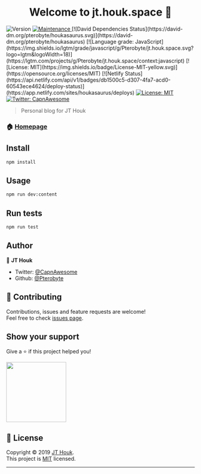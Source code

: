 <h1 align="center">Welcome to jt.houk.space 👋</h1>

<p>
  <img alt="Version" src="https://img.shields.io/badge/version-1.0.0-blue.svg?cacheSeconds=2592000" />
  <a href="https://github.com/Pterobyte/houkasaurus/graphs/commit-activity">
    <img alt="Maintenance" src="https://img.shields.io/badge/Maintained%3F-yes-green.svg" target="_blank" />
  </a>
  [![David Dependencies Status](https://david-dm.org/pterobyte/houkasaurus.svg)](https://david-dm.org/pterobyte/houkasaurus)
  [![Language grade: JavaScript](https://img.shields.io/lgtm/grade/javascript/g/Pterobyte/jt.houk.space.svg?logo=lgtm&logoWidth=18)](https://lgtm.com/projects/g/Pterobyte/jt.houk.space/context:javascript)
  [![License: MIT](https://img.shields.io/badge/License-MIT-yellow.svg)](https://opensource.org/licenses/MIT)
  [![Netlify Status](https://api.netlify.com/api/v1/badges/db1500c5-d307-4fa7-acd0-60543ece4624/deploy-status)](https://app.netlify.com/sites/houkasaurus/deploys)
  <a href="https://github.com/Pterobyte/jt.houk.space/blob/master/LICENSE">
    <img alt="License: MIT" src="https://img.shields.io/badge/License-MIT-yellow.svg" target="_blank" />
  </a>
  <a href="https://twitter.com/CapnAwesome">
    <img alt="Twitter: CapnAwesome" src="https://img.shields.io/twitter/follow/CapnAwesome.svg?style=social" target="_blank" />
  </a>
</p>

> Personal blog for JT Houk

### 🏠 [Homepage](jt.houk.space)

## Install

```sh
npm install
```

## Usage

```sh
npm run dev:content
```

## Run tests

```sh
npm run test
```

## Author

👤 **JT Houk**

* Twitter: [@CapnAwesome](https://twitter.com/CapnAwesome)
* Github: [@Pterobyte](https://github.com/Pterobyte)

## 🤝 Contributing

Contributions, issues and feature requests are welcome!<br />Feel free to check [issues page](https://github.com/Pterobyte/jt.houk.space/issues).

## Show your support

Give a ⭐️ if this project helped you!

<a href="https://www.patreon.com/TerminallyChillSoftware">
  <img src="https://c5.patreon.com/external/logo/become_a_patron_button@2x.png" width="160">
</a>

## 📝 License

Copyright © 2019 [JT Houk](https://github.com/Pterobyte).<br />
This project is [MIT](https://github.com/Pterobyte/jt.houk.space/blob/master/LICENSE) licensed.

***
